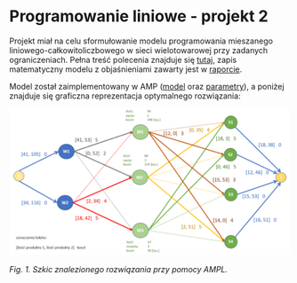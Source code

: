 # **Programowanie liniowe - projekt 2**

Projekt miał na celu sformułowanie modelu programowania mieszanego liniowego-całkowitoliczbowego w sieci wielotowarowej przy zadanych ograniczeniach.
Pełna treść polecenia znajduje się [tutaj](task.pdf), zapis matematyczny modelu z objaśnieniami zawarty jest w [raporcie](report.pdf).

Model został zaimplementowany w AMP ([model](model.mod) oraz [parametry](parameters.dat)), a poniżej znajduje się graficzna reprezentacja optymalnego rozwiązania:

![](fig_1.png)

*Fig.  1. Szkic znalezionego rozwiązania przy pomocy AMPL.* 